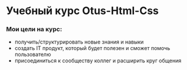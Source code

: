 # Учебный курс Otus-Html-Css
### Мои цели на курс:
- получить/структурировать новые знания и навыки 
- создать IT продукт, который будет полезен и сможет помочь пользователю
- присоединиться к сообществу коллег и расширить круг общения